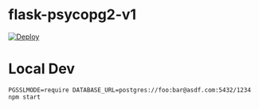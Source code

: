 # flask-psycopg2-v1

[![Deploy](https://www.herokucdn.com/deploy/button.png)](https://heroku.com/deploy?template=https://github.com/rajdeepd/flask-psycopg2-v1)

# Local Dev

    PGSSLMODE=require DATABASE_URL=postgres://foo:bar@asdf.com:5432/1234 npm start
